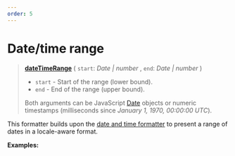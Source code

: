 ```yaml
---
order: 5
---
```


<script setup>
  import DemoValueFormatter from '../../DemoValueFormatter.vue';
  import { demos } from '../preconfigured-formatters';
</script>

# Date/time range <Badge type="info" text="@localizer/format" />

> **[dateTimeRange](../../../api/_localizer/format/dateTimeRange/index.md)** ( `start`: _Date | number_ , `end`: _Date | number_ )
>
> - `start` - Start of the range (lower bound).
> - `end` - End of the range (upper bound).
>
> Both arguments can be JavaScript [Date](https://developer.mozilla.org/en-US/docs/Web/JavaScript/Reference/Global_Objects/Date) objects or numeric timestamps (milliseconds since _January 1, 1970, 00:00:00 UTC_).

This formatter builds upon the [date and time formatter](./date-time.md) to present a range of dates in a locale-aware format.

**Examples:**

<DemoValueFormatter :demo="demos.dateTimeRange"/>
